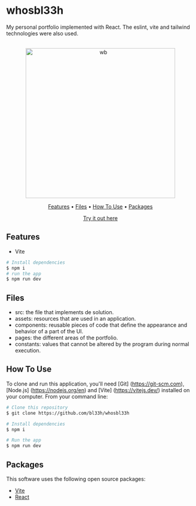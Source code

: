 # whosbl33h
My personal portfolio implemented with React. The eslint, vite and tailwind technologies were also used.

<p align="center">
  <br>
  <img src="https://www.google.com/url?sa=i&url=https%3A%2F%2Freactjsexample.com%2Fwhosbl33h-personal-portfolio-implemented-with-react%2F&psig=AOvVaw13rdruWBS_21TxnWWIVRej&ust=1686852895227000&source=images&cd=vfe&ved=0CBEQjRxqFwoTCPi87pSvw_8CFQAAAAAdAAAAABAE" alt="wb" width="400">
  <br>
</p>
<p align="center" >
  <a href="#features">Features</a> •
  <a href="#files">Files</a> •
  <a href="#how-to-use">How To Use</a> •
  <a href="#packages">Packages</a>   
</p>
<p align="center" >
<a href="https://whosbl33h.netlify.app/">Try it out here</a> 
</p>

## Features

* Vite
```bash
# Install dependencies
$ npm i
# run the app
$ npm run dev
```

## Files

- src: the file that implements de solution.
-  assets: resources that are used in an application.
- components: reusable pieces of code that define the appearance and behavior of a part of the UI.
- pages: the different areas of the portfolio.
- constants: values that cannot be altered by the program during normal execution.


## How To Use

To clone and run this application, you'll need [Git]
(https://git-scm.com), [Node.js] (https://nodejs.org/en) and [Vite] (https://vitejs.dev/) installed on your computer. From your command line:

```bash
# Clone this repository
$ git clone https://github.com/bl33h/whosbl33h

# Install dependencies
$ npm i

# Run the app
$ npm run dev
```

## Packages

This software uses the following open source packages:

- [Vite](https://vitejs.dev/)
- [React](https://reactjs.org/)
